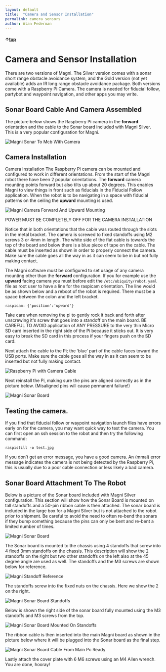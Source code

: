 ```yaml
---
layout: default
title:  "Camera and Sensor Installation"
permalink: camera_sensors
author: Alan Federman
---
```

#### &uarr;[top](https://ubiquityrobotics.github.io/learn/)

# Camera and Sensor Installation

There are two versions of Magni. The Silver version
comes with a sonar short range obstacle avoidance system, and the Gold
version (not yet available) adds an IR long range obstacle avoidance
package. Both versions come with a Raspberry Pi Camera. The camera is
needed for fiducial follow, partybot and waypoint navigation, and other apps you may write.

## Sonar Board Cable And Camera Assembled
The picture below shows the Raspberry Pi camera in the **forward** orientation
and the cable to the Sonar board included with Magni Silver. This is a very
popular configuration for Magni.

![Magni Sonar To Mcb With Camera](MagniSonarToMcbWithCamera.jpg)

## Camera Installation

Camera Installation
The Raspberry Pi camera can be mounted and configured to work in different
orientations. From the start of the Magni robot there have been 2 popular
orientations. The **forward** camera mounting points forward but also tilts
up about 20 degrees. This enables Magni to view things in front
such as fiducials in the Fiducial Follow application. When the robot is to be
navigating in a space with fiducial patterns on the ceiling the **upward** mounting is used.

![Magni Camera Forward And Upward Mounting](MagniCamera_ForwardAndUpwardMounting.jpg)

POWER MUST BE COMPLETELY OFF FOR THE CAMERA INSTALLATION

Notice that in both orientations that the cable was routed through the slots in
the metal bracket. The camera is screwed to fixed standoffs using M2 screws
3 or 4mm in length. The white side of the flat cable is towards the top of the
board and below there is a blue piece of tape on the cable. The cable must be
inserted as shown in order to properly connect the camera. Make sure the cable goes all the way in as it can seem to be in but not fully making contact.

The Magni software must be configured to set usage of any camera mounting other than the **forward** configuration. If
you for example use the **upward** facing camera you must before edit the
`/etc/ubiquity/robot.yaml` file as root user to have a line for the raspicam
orientation. The line would be as shown below and a reboot of the robot
is required. There must be a space between the colon and the left bracket.

`raspicam: {'position':'upward'}`

Take care when removing the pi to gently rock it back and forth after
unscrewing it&#39;s screw that goes into a standoff on the main board. BE CAREFUL
TO AVOID application of ANY PRESSURE to the very thin Micro SD card inserted
in the right side of the Pi because it sticks out. It is very easy to break the SD
card in this process if your fingers push on the SD card.

Next attach the cable to the Pi; the ‘blue’ part of the cable faces toward the USB
ports.  Make sure the cable goes all the way in as it can seem to be inserted but not fully making contact.

![Raspberry Pi with Camera Cable](a2.jpg)

Next reinstall the Pi, making sure the pins are aligned correctly as in the picture
below. (Misaligned pins will cause permanent failure!)

![Magni Sonar Board](MagniRaspberryPiMounting.jpg)

## Testing the camera.
If you find that fiducial follow or waypoint
navigation launch files have errors early on for the camera, you may want quick way to test the camera. You can first open an ssh session to the robot and then try the following command:

`raspistill -o test.jpg`

If you don’t get an error message, you have a good camera. An (mmal) error
message indicates the camera is not being detected by the Raspberry Pi, this is
usually due to a poor cable connection or less likely a bad camera.

## Sonar Board Attachment To The Robot

Below is a picture of the Sonar board included with Magni Silver configuration. This section will show how the Sonar Board is mounted on tall standoffs and a 50-pin ribbon cable is then attached. The sonar board is included in the large box for a Magni Silver but is not attached to the robot prior to shipment.  Be careful to avoid the need to often re-bend the sonars if they bump something because the pins can only be bent and re-bent a limited number of times.

![Magni Sonar Board](MagniSonarBoard.jpg)

The Sonar board is mounted to the chassis using 4 standoffs that screw into 4
fixed 3mm standoffs on the chassis. This description will show the 2 standoffs
on the right but two other standoffs on the left also at the 45 degree angle are
used as well. The standoffs and the M3 screws are shown below for reference.

![Magni Standoff Reference](MagniStandoffReference.jpg)

The standoffs screw into the fixed nuts on the chassis. Here we show the 2 on
the right.

![Magni Sonar Board Standoffs](MagniSonarBoardStandoffs.jpg)

Below is shown the right side of the sonar board fully mounted using the M3
standoffs and M3 screws from the top.

![Magni Sonar Board Mounted On Standoffs](MagniSonarBoardMountedOnStandoffs.jpg)

The ribbon cable is then inserted into the main Magni board as shown in the
picture below where it will be plugged into the Sonar board as the final step.

![Magni Sonar Board Cable From Main Pc Ready](MagniSonarBoardCableFromMainPcReady.jpg)

Lastly attach the cover plate with 6 M6 screws using an M4 Allen wrench. You are
done, hooray!

